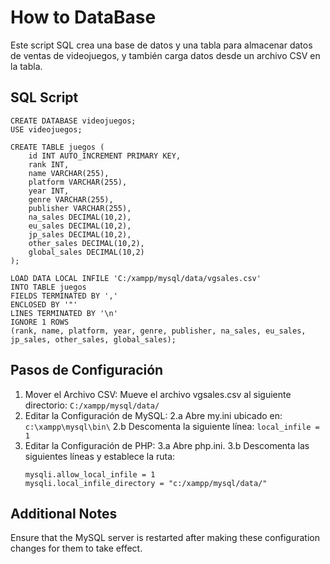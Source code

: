 # How to DataBase
Este script SQL crea una base de datos y una tabla para almacenar datos de ventas de videojuegos, y también carga datos desde un archivo CSV en la tabla.

## SQL Script

```
CREATE DATABASE videojuegos;
USE videojuegos;

CREATE TABLE juegos (
    id INT AUTO_INCREMENT PRIMARY KEY,
    rank INT,
    name VARCHAR(255),
    platform VARCHAR(255),
    year INT,
    genre VARCHAR(255),
    publisher VARCHAR(255),
    na_sales DECIMAL(10,2),
    eu_sales DECIMAL(10,2),
    jp_sales DECIMAL(10,2),
    other_sales DECIMAL(10,2),
    global_sales DECIMAL(10,2)
);

LOAD DATA LOCAL INFILE 'C:/xampp/mysql/data/vgsales.csv'
INTO TABLE juegos
FIELDS TERMINATED BY ','
ENCLOSED BY '"'
LINES TERMINATED BY '\n'
IGNORE 1 ROWS
(rank, name, platform, year, genre, publisher, na_sales, eu_sales, jp_sales, other_sales, global_sales);
```
## Pasos de Configuración
1. Mover el Archivo CSV: Mueve el archivo vgsales.csv al siguiente directorio:
`C:/xampp/mysql/data/`
2. Editar la Configuración de MySQL:
   2.a Abre my.ini ubicado en:  `c:\xampp\mysql\bin\`
   2.b Descomenta la siguiente línea: `local_infile = 1`
3. Editar la Configuración de PHP:
    3.a Abre php.ini.
    3.b Descomenta las siguientes líneas y establece la ruta:
    ```
    mysqli.allow_local_infile = 1
    mysqli.local_infile_directory = "c:/xampp/mysql/data/"
    ```
    
## Additional Notes
Ensure that the MySQL server is restarted after making these configuration changes for them to take effect.
